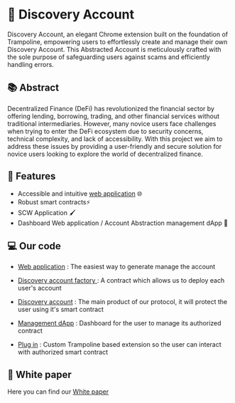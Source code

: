 # 🌈  **Discovery Account**
Discovery Account, an elegant Chrome extension built on the foundation of Trampoline, empowering users to effortlessly create and manage their own Discovery Account. This Abstracted Account is meticulously crafted with the sole purpose of safeguarding users against scams and efficiently handling errors.

## [](https://github.com/ETHPrague-Discovery-Wallet#-abstract)📚  Abstract

Decentralized Finance (DeFi) has revolutionized the financial sector by offering lending, borrowing, trading, and other financial services without traditional intermediaries. However, many novice users face challenges when trying to enter the DeFi ecosystem due to security concerns, technical complexity, and lack of accessibility. With this project we aim to address these issues by providing a user-friendly and secure solution for novice users looking to explore the world of decentralized finance.


## :construction_worker: Features

- Accessible and intuitive  [web application](https://web-app-woad-five.vercel.app/)  🌐
- Robust smart contracts⚡
- SCW Application :paintbrush: 
- Dashboard Web application / Account Abstraction management dApp :bell:


## :computer: Our code 
- [Web application](https://github.com/ETHPrague-Discovery-Wallet/webApp) : The easiest way to generate manage the account

- [Discovery account factory ](https://github.com/ETHPrague-Discovery-Wallet/SCW/blob/main/contracts/DiscoveryAccountFactory.sol) : A contract which allows us to deploy each user's account

- [Discovery account](https://github.com/ETHPrague-Discovery-Wallet/SCW/blob/main/contracts/DiscoveryAccount.sol) : The main product of our protocol, it will protect the user using it's smart contract
- [ Management dApp](link) : Dashboard for the user to manage its authorized contract 

- [Plug in](https://github.com/ETHPrague-Discovery-Wallet/SCW/tree/update-reame) : Custom Trampoline based extension so the user can interact with authorized smart contract 

## :microphone: White paper 
Here you can find our [White paper](link)
